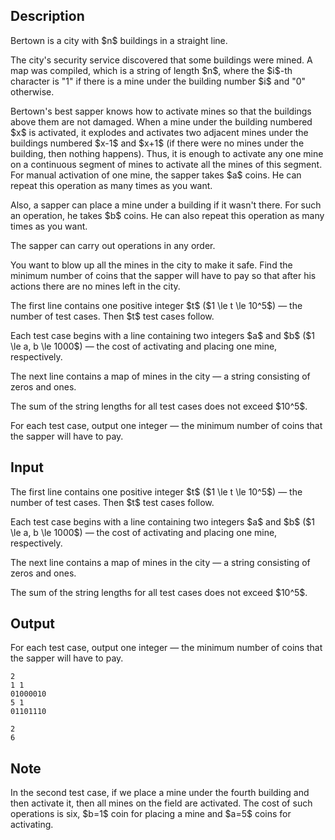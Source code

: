 ## Description

<div><p>Bertown is a city with $n$ buildings in a straight line.</p><p>The city's security service discovered that some buildings were mined. A map was compiled, which is a string of length $n$, where the $i$-th character is "<span class="tex-font-style-tt">1</span>" if there is a mine under the building number $i$ and "<span class="tex-font-style-tt">0</span>" otherwise.</p><p>Bertown's best sapper knows how to activate mines so that the buildings above them are not damaged. When a mine under the building numbered $x$ is activated, it explodes and activates two adjacent mines under the buildings numbered $x-1$ and $x+1$ (if there were no mines under the building, then nothing happens). Thus, it is enough to activate any one mine on a continuous segment of mines to activate all the mines of this segment. For manual activation of one mine, the sapper takes $a$ coins. He can repeat this operation as many times as you want.</p><p>Also, a sapper can place a mine under a building if it wasn't there. For such an operation, he takes $b$ coins. He can also repeat this operation as many times as you want.</p><p>The sapper can carry out operations in any order.</p><p>You want to blow up all the mines in the city to make it safe. Find the minimum number of coins that the sapper will have to pay so that after his actions there are no mines left in the city.</p></div><div class="input-specification"><p>The first line contains one positive integer $t$ ($1 \le t \le 10^5$)&nbsp;— the number of test cases. Then $t$ test cases follow.</p><p>Each test case begins with a line containing two integers $a$ and $b$ ($1 \le a, b \le 1000$)&nbsp;— the cost of activating and placing one mine, respectively.</p><p>The next line contains a map of mines in the city&nbsp;— a string consisting of zeros and ones.</p><p>The sum of the string lengths for all test cases does not exceed $10^5$.</p></div><div class="output-specification"><p>For each test case, output one integer&nbsp;— the minimum number of coins that the sapper will have to pay.</p></div>

## Input

<p>The first line contains one positive integer $t$ ($1 \le t \le 10^5$)&nbsp;— the number of test cases. Then $t$ test cases follow.</p><p>Each test case begins with a line containing two integers $a$ and $b$ ($1 \le a, b \le 1000$)&nbsp;— the cost of activating and placing one mine, respectively.</p><p>The next line contains a map of mines in the city&nbsp;— a string consisting of zeros and ones.</p><p>The sum of the string lengths for all test cases does not exceed $10^5$.</p>

## Output

<p>For each test case, output one integer&nbsp;— the minimum number of coins that the sapper will have to pay.</p>





```input1
2
1 1
01000010
5 1
01101110
```




```output1
2
6
```



## Note

<p>In the second test case, if we place a mine under the fourth building and then activate it, then all mines on the field are activated. The cost of such operations is six, $b=1$ coin for placing a mine and $a=5$ coins for activating.</p>
